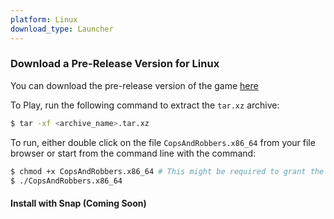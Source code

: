 ```yaml
---
platform: Linux
download_type: Launcher
---
```


### Download a Pre-Release Version for Linux

You can download the pre-release version of the game [here]({{site.baseurl}}/download/thankyou-for-downloading/?type=standalone&platform=linux)

To Play, run the following command to extract the `tar.xz` archive:

```bash
$ tar -xf <archive_name>.tar.xz
```
To run, either double click on the file `CopsAndRobbers.x86_64` from your file browser or start from the command line with the command:
```bash
$ chmod +x CopsAndRobbers.x86_64 # This might be required to grant the required execution permission to launch
$ ./CopsAndRobbers.x86_64
```

#### Install with Snap (Coming Soon)
